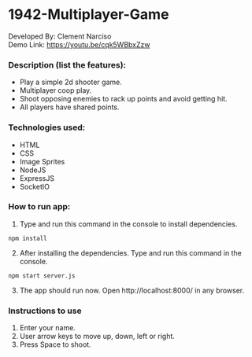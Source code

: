# 1942-Multiplayer-Game
Developed By: Clement Narciso\
Demo Link: https://youtu.be/cqk5WBbxZzw

### Description (list the features):
- Play a simple 2d shooter game.
- Multiplayer coop play.
- Shoot opposing enemies to rack up points and avoid getting hit.
- All players have shared points.

### Technologies used:
- HTML
- CSS
- Image Sprites
- NodeJS
- ExpressJS
- SocketIO

### How to run app:
1. Type and run this command in the console to install dependencies.
```
npm install
```
2. After installing the dependencies. Type and run this command in the console.
```
npm start server.js
```
3. The app should run now. Open http://localhost:8000/ in any browser.

### Instructions to use
1. Enter your name.
2. User arrow keys to move up, down, left or right.
3. Press Space to shoot.

